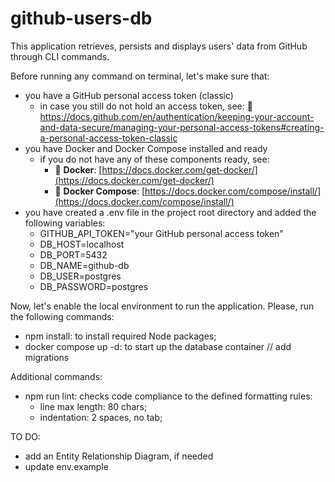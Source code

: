 # github-users-db
This application retrieves, persists and displays users' data from GitHub through CLI commands.

Before running any command on terminal, let's make sure that:
- you have a GitHub personal access token (classic)
  - in case you still do not hold an access token, see:
  🔗 https://docs.github.com/en/authentication/keeping-your-account-and-data-secure/managing-your-personal-access-tokens#creating-a-personal-access-token-classic
- you have Docker and Docker Compose installed and ready
  - if you do not have any of these components ready, see:
    - 🔗 **Docker**: [https://docs.docker.com/get-docker/](https://docs.docker.com/get-docker/)
    - 🔗 **Docker Compose**: [https://docs.docker.com/compose/install/](https://docs.docker.com/compose/install/)  
- you have created a .env file in the project root directory and added the following variables:
  - GITHUB_API_TOKEN="your GitHub personal access token"
  - DB_HOST=localhost
  - DB_PORT=5432
  - DB_NAME=github-db
  - DB_USER=postgres
  - DB_PASSWORD=postgres

Now, let's enable the local environment to run the application. Please, run the following commands:
- npm install: to install required Node packages;
- docker compose up -d: to start up the database container
// add migrations

Additional commands:
- npm run lint: checks code compliance to the defined formatting rules:
  - line max length: 80 chars;
  - indentation: 2 spaces, no tab;

TO DO:
- add an Entity Relationship Diagram, if needed
- update env.example